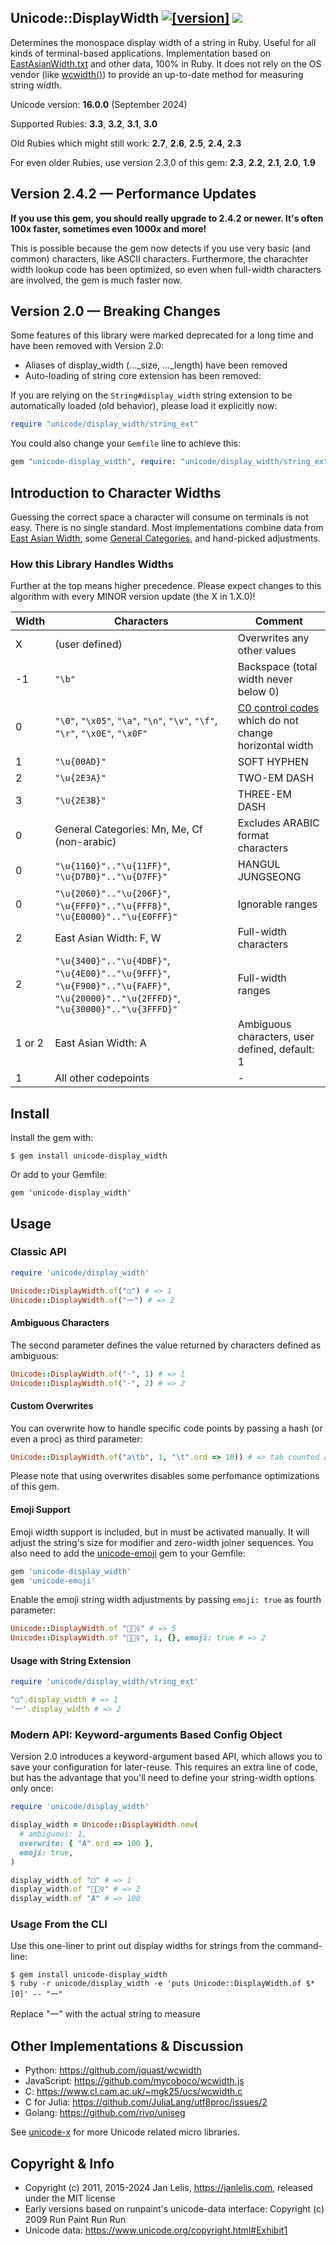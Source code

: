## Unicode::DisplayWidth [![[version]](https://badge.fury.io/rb/unicode-display_width.svg)](https://badge.fury.io/rb/unicode-display_width) [<img src="https://github.com/janlelis/unicode-display_width/workflows/Test/badge.svg" />](https://github.com/janlelis/unicode-display_width/actions?query=workflow%3ATest)

Determines the monospace display width of a string in Ruby. Useful for all kinds
of terminal-based applications. Implementation based on
[EastAsianWidth.txt](https://www.unicode.org/Public/UNIDATA/EastAsianWidth.txt)
and other data, 100% in Ruby. It does not rely on the OS vendor (like
[wcwidth()](https://github.com/janlelis/wcswidth-ruby)) to provide an up-to-date
method for measuring string width.

Unicode version: **16.0.0** (September 2024)

Supported Rubies: **3.3**, **3.2**, **3.1**, **3.0**

Old Rubies which might still work: **2.7**, **2.6**, **2.5**, **2.4**, **2.3**

For even older Rubies, use version 2.3.0 of this gem: **2.3**, **2.2**, **2.1**,
**2.0**, **1.9**

## Version 2.4.2 — Performance Updates

**If you use this gem, you should really upgrade to 2.4.2 or newer. It's often
100x faster, sometimes even 1000x and more!**

This is possible because the gem now detects if you use very basic (and common)
characters, like ASCII characters. Furthermore, the charachter width lookup code
has been optimized, so even when full-width characters are involved, the gem is
much faster now.

## Version 2.0 — Breaking Changes

Some features of this library were marked deprecated for a long time and have
been removed with Version 2.0:

- Aliases of display_width (…\_size, …\_length) have been removed
- Auto-loading of string core extension has been removed:

If you are relying on the `String#display_width` string extension to be
automatically loaded (old behavior), please load it explicitly now:

```ruby
require "unicode/display_width/string_ext"
```

You could also change your `Gemfile` line to achieve this:

```ruby
gem "unicode-display_width", require: "unicode/display_width/string_ext"
```

## Introduction to Character Widths

Guessing the correct space a character will consume on terminals is not easy.
There is no single standard. Most implementations combine data from
[East Asian Width](https://www.unicode.org/reports/tr11/), some
[General Categories](https://en.wikipedia.org/wiki/Unicode_character_property#General_Category),
and hand-picked adjustments.

### How this Library Handles Widths

Further at the top means higher precedence. Please expect changes to this
algorithm with every MINOR version update (the X in 1.X.0)!

| Width  | Characters                                                                                                                           | Comment                                                                                                                                       |
| ------ | ------------------------------------------------------------------------------------------------------------------------------------ | --------------------------------------------------------------------------------------------------------------------------------------------- |
| X      | (user defined)                                                                                                                       | Overwrites any other values                                                                                                                   |
| -1     | `"\b"`                                                                                                                               | Backspace (total width never below 0)                                                                                                         |
| 0      | `"\0"`, `"\x05"`, `"\a"`, `"\n"`, `"\v"`, `"\f"`, `"\r"`, `"\x0E"`, `"\x0F"`                                                         | [C0 control codes](https://en.wikipedia.org/wiki/C0_and_C1_control_codes#C0_.28ASCII_and_derivatives.29) which do not change horizontal width |
| 1      | `"\u{00AD}"`                                                                                                                         | SOFT HYPHEN                                                                                                                                   |
| 2      | `"\u{2E3A}"`                                                                                                                         | TWO-EM DASH                                                                                                                                   |
| 3      | `"\u{2E3B}"`                                                                                                                         | THREE-EM DASH                                                                                                                                 |
| 0      | General Categories: Mn, Me, Cf (non-arabic)                                                                                          | Excludes ARABIC format characters                                                                                                             |
| 0      | `"\u{1160}".."\u{11FF}"`, `"\u{D7B0}".."\u{D7FF}"`                                                                                   | HANGUL JUNGSEONG                                                                                                                              |
| 0      | `"\u{2060}".."\u{206F}"`, `"\u{FFF0}".."\u{FFF8}"`, `"\u{E0000}".."\u{E0FFF}"`                                                       | Ignorable ranges                                                                                                                              |
| 2      | East Asian Width: F, W                                                                                                               | Full-width characters                                                                                                                         |
| 2      | `"\u{3400}".."\u{4DBF}"`, `"\u{4E00}".."\u{9FFF}"`, `"\u{F900}".."\u{FAFF}"`, `"\u{20000}".."\u{2FFFD}"`, `"\u{30000}".."\u{3FFFD}"` | Full-width ranges                                                                                                                             |
| 1 or 2 | East Asian Width: A                                                                                                                  | Ambiguous characters, user defined, default: 1                                                                                                |
| 1      | All other codepoints                                                                                                                 | -                                                                                                                                             |

## Install

Install the gem with:

    $ gem install unicode-display_width

Or add to your Gemfile:

    gem 'unicode-display_width'

## Usage

### Classic API

```ruby
require 'unicode/display_width'

Unicode::DisplayWidth.of("⚀") # => 1
Unicode::DisplayWidth.of("一") # => 2
```

#### Ambiguous Characters

The second parameter defines the value returned by characters defined as
ambiguous:

```ruby
Unicode::DisplayWidth.of("·", 1) # => 1
Unicode::DisplayWidth.of("·", 2) # => 2
```

#### Custom Overwrites

You can overwrite how to handle specific code points by passing a hash (or even
a proc) as third parameter:

```ruby
Unicode::DisplayWidth.of("a\tb", 1, "\t".ord => 10)) # => tab counted as 10, so result is 12
```

Please note that using overwrites disables some perfomance optimizations of this
gem.

#### Emoji Support

Emoji width support is included, but in must be activated manually. It will
adjust the string's size for modifier and zero-width joiner sequences. You also
need to add the [unicode-emoji](https://github.com/janlelis/unicode-emoji) gem
to your Gemfile:

```ruby
gem 'unicode-display_width'
gem 'unicode-emoji'
```

Enable the emoji string width adjustments by passing `emoji: true` as fourth
parameter:

```ruby
Unicode::DisplayWidth.of "🤾🏽‍♀️" # => 5
Unicode::DisplayWidth.of "🤾🏽‍♀️", 1, {}, emoji: true # => 2
```

#### Usage with String Extension

```ruby
require 'unicode/display_width/string_ext'

"⚀".display_width # => 1
'一'.display_width # => 2
```

### Modern API: Keyword-arguments Based Config Object

Version 2.0 introduces a keyword-argument based API, which allows you to save
your configuration for later-reuse. This requires an extra line of code, but has
the advantage that you'll need to define your string-width options only once:

```ruby
require 'unicode/display_width'

display_width = Unicode::DisplayWidth.new(
  # ambiguous: 1,
  overwrite: { "A".ord => 100 },
  emoji: true,
)

display_width.of "⚀" # => 1
display_width.of "🤾🏽‍♀️" # => 2
display_width.of "A" # => 100
```

### Usage From the CLI

Use this one-liner to print out display widths for strings from the
command-line:

```
$ gem install unicode-display_width
$ ruby -r unicode/display_width -e 'puts Unicode::DisplayWidth.of $*[0]' -- "一"
```

Replace "一" with the actual string to measure

## Other Implementations & Discussion

- Python: https://github.com/jquast/wcwidth
- JavaScript: https://github.com/mycoboco/wcwidth.js
- C: https://www.cl.cam.ac.uk/~mgk25/ucs/wcwidth.c
- C for Julia: https://github.com/JuliaLang/utf8proc/issues/2
- Golang: https://github.com/rivo/uniseg

See [unicode-x](https://github.com/janlelis/unicode-x) for more Unicode related
micro libraries.

## Copyright & Info

- Copyright (c) 2011, 2015-2024 Jan Lelis, https://janlelis.com, released under
  the MIT license
- Early versions based on runpaint's unicode-data interface: Copyright (c) 2009
  Run Paint Run Run
- Unicode data: https://www.unicode.org/copyright.html#Exhibit1
